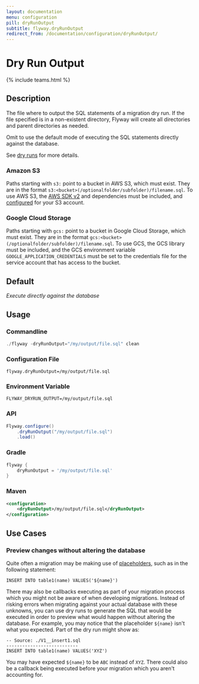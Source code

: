 ```yaml
---
layout: documentation
menu: configuration
pill: dryRunOutput
subtitle: flyway.dryRunOutput
redirect_from: /documentation/configuration/dryRunOutput/
---
```


# Dry Run Output
{% include teams.html %}

## Description
The file where to output the SQL statements of a migration dry run. If the file specified is in a non-existent directory, 
Flyway will create all directories and parent directories as needed.

Omit to use the default mode of executing the SQL statements directly against the database.

See [dry runs](/documentation/concepts/dryruns) for more details.

### Amazon S3

Paths starting with <code>s3:</code> point to a bucket in AWS S3, which must exist. They are in the format 
`s3:<bucket>(/optionalfolder/subfolder)/filename.sql`. To use AWS S3, the 
[AWS SDK v2](https://mvnrepository.com/artifact/software.amazon.awssdk/services) and dependencies must be included, 
and [configured](https://docs.aws.amazon.com/sdk-for-java/v1/developer-guide/credentials.html) for your S3 account.

### Google Cloud Storage

Paths starting with <code>gcs:</code> point to a bucket in Google Cloud Storage, which must exist. They are in the 
format `gcs:<bucket>(/optionalfolder/subfolder)/filename.sql`. To use GCS, the GCS library must be included, and the 
GCS environment variable `GOOGLE_APPLICATION_CREDENTIALS` must be set to the credentials file for the service 
account that has access to the bucket.

## Default
<i>Execute directly against the database</i>

## Usage

### Commandline
```powershell
./flyway -dryRunOutput="/my/output/file.sql" clean
```

### Configuration File
```properties
flyway.dryRunOutput=/my/output/file.sql
```

### Environment Variable
```properties
FLYWAY_DRYRUN_OUTPUT=/my/output/file.sql
```

### API
```java
Flyway.configure()
    .dryRunOutput("/my/output/file.sql")
    .load()
```

### Gradle
```groovy
flyway {
    dryRunOutput = '/my/output/file.sql'
}
```

### Maven
```xml
<configuration>
    <dryRunOutput>/my/output/file.sql</dryRunOutput>
</configuration>
```

## Use Cases

### Preview changes without altering the database

Quite often a migration may be making use of [placeholders](/documentation/configuration/parameters/placeholders), such as in the following statement:

```
INSERT INTO table1(name) VALUES('${name}')
```

There may also be callbacks executing as part of your migration process which you might not be aware of when developing migrations. Instead of risking errors when migrating against your actual database with these unknowns, you can use dry runs to generate the SQL that would be executed in order to preview what would happen without altering the database. For example, you may notice that the placeholder `${name}` isn't what you expected. Part of the dry run might show as:

```
-- Source: ./V1__insert1.sql
---------------------------
INSERT INTO table1(name) VALUES('XYZ')
```

You may have expected `${name}` to be `ABC` instead of `XYZ`. There could also be a callback being executed before your migration which you aren't accounting for.
